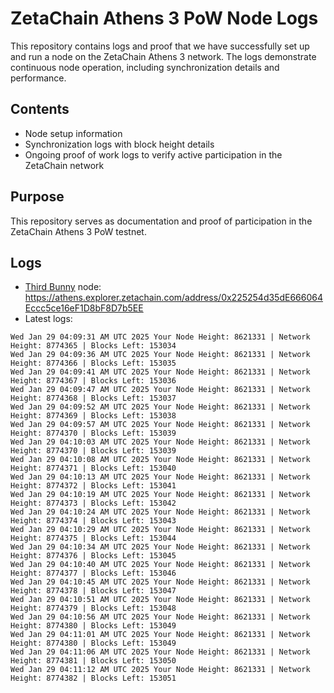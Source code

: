 # ZetaChain Athens 3 PoW Node Logs
This repository contains logs and proof that we have successfully set up and run a node on the ZetaChain Athens 3 network. The logs demonstrate continuous node operation, including synchronization details and performance.

## Contents
- Node setup information
- Synchronization logs with block height details
- Ongoing proof of work logs to verify active participation in the ZetaChain network

## Purpose
This repository serves as documentation and proof of participation in the ZetaChain Athens 3 PoW testnet.

## Logs

- [Third Bunny](https://thirdbunny.xyz/) node: https://athens.explorer.zetachain.com/address/0x225254d35dE666064Eccc5ce16eF1D8bF8D7b5EE
- Latest logs:
```
Wed Jan 29 04:09:31 AM UTC 2025 Your Node Height: 8621331 | Network Height: 8774365 | Blocks Left: 153034
Wed Jan 29 04:09:36 AM UTC 2025 Your Node Height: 8621331 | Network Height: 8774366 | Blocks Left: 153035
Wed Jan 29 04:09:41 AM UTC 2025 Your Node Height: 8621331 | Network Height: 8774367 | Blocks Left: 153036
Wed Jan 29 04:09:47 AM UTC 2025 Your Node Height: 8621331 | Network Height: 8774368 | Blocks Left: 153037
Wed Jan 29 04:09:52 AM UTC 2025 Your Node Height: 8621331 | Network Height: 8774369 | Blocks Left: 153038
Wed Jan 29 04:09:57 AM UTC 2025 Your Node Height: 8621331 | Network Height: 8774370 | Blocks Left: 153039
Wed Jan 29 04:10:03 AM UTC 2025 Your Node Height: 8621331 | Network Height: 8774370 | Blocks Left: 153039
Wed Jan 29 04:10:08 AM UTC 2025 Your Node Height: 8621331 | Network Height: 8774371 | Blocks Left: 153040
Wed Jan 29 04:10:13 AM UTC 2025 Your Node Height: 8621331 | Network Height: 8774372 | Blocks Left: 153041
Wed Jan 29 04:10:19 AM UTC 2025 Your Node Height: 8621331 | Network Height: 8774373 | Blocks Left: 153042
Wed Jan 29 04:10:24 AM UTC 2025 Your Node Height: 8621331 | Network Height: 8774374 | Blocks Left: 153043
Wed Jan 29 04:10:29 AM UTC 2025 Your Node Height: 8621331 | Network Height: 8774375 | Blocks Left: 153044
Wed Jan 29 04:10:34 AM UTC 2025 Your Node Height: 8621331 | Network Height: 8774376 | Blocks Left: 153045
Wed Jan 29 04:10:40 AM UTC 2025 Your Node Height: 8621331 | Network Height: 8774377 | Blocks Left: 153046
Wed Jan 29 04:10:45 AM UTC 2025 Your Node Height: 8621331 | Network Height: 8774378 | Blocks Left: 153047
Wed Jan 29 04:10:51 AM UTC 2025 Your Node Height: 8621331 | Network Height: 8774379 | Blocks Left: 153048
Wed Jan 29 04:10:56 AM UTC 2025 Your Node Height: 8621331 | Network Height: 8774380 | Blocks Left: 153049
Wed Jan 29 04:11:01 AM UTC 2025 Your Node Height: 8621331 | Network Height: 8774380 | Blocks Left: 153049
Wed Jan 29 04:11:06 AM UTC 2025 Your Node Height: 8621331 | Network Height: 8774381 | Blocks Left: 153050
Wed Jan 29 04:11:12 AM UTC 2025 Your Node Height: 8621331 | Network Height: 8774382 | Blocks Left: 153051
```
